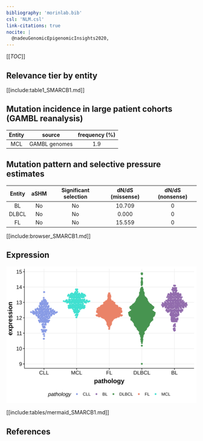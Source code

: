```yaml
---
bibliography: 'morinlab.bib'
csl: 'NLM.csl'
link-citations: true
nocite: |
  @nadeuGenomicEpigenomicInsights2020, 
---
```

[[_TOC_]]


## Relevance tier by entity

[[include:table1_SMARCB1.md]]

## Mutation incidence in large patient cohorts (GAMBL reanalysis)

|Entity|source       |frequency (%)|
|:------:|:-------------:|:-------------:|
|MCL   |GAMBL genomes|1.9          |

## Mutation pattern and selective pressure estimates

|Entity|aSHM|Significant selection|dN/dS (missense)|dN/dS (nonsense)|
|:------:|:----:|:---------------------:|:----------------:|:----------------:|
|BL    |No  |No                   |10.709          |0               |
|DLBCL |No  |No                   | 0.000          |0               |
|FL    |No  |No                   |15.559          |0               |




[[include:browser_SMARCB1.md]]

## Expression
![](images/gene_expression/SMARCB1_by_pathology.svg)
<!-- ORIGIN: nadeuGenomicEpigenomicInsights2020a -->
<!-- MCL: nadeuGenomicEpigenomicInsights2020b -->

[[include:tables/mermaid_SMARCB1.md]]

## References

